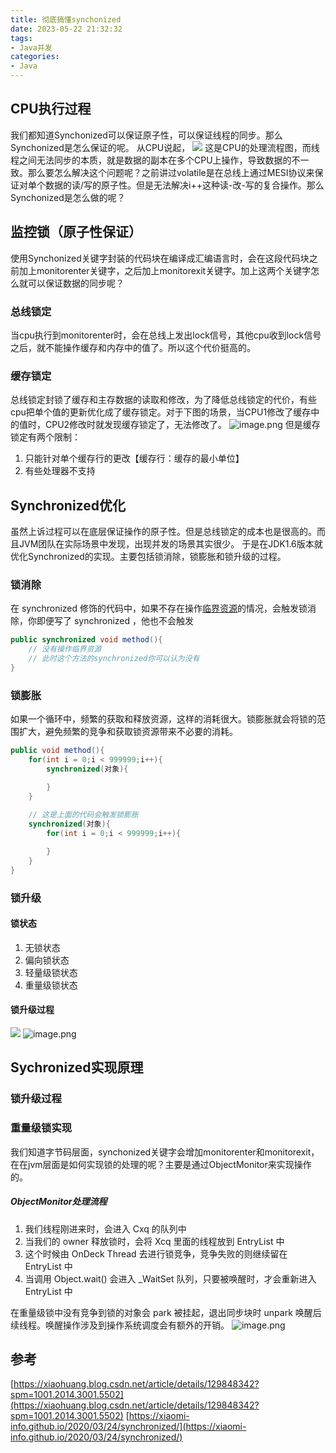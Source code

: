 ```yaml
---
title: 彻底搞懂synchonized
date: 2023-05-22 21:32:32
tags:
- Java并发
categories:
- Java
---
```

<meta name="referrer" content="no-referrer" />
<!-- more -->

## CPU执行过程
我们都知道Synchonized可以保证原子性，可以保证线程的同步。那么Synchonized是怎么保证的呢。
从CPU说起，
![](https://cdn.nlark.com/yuque/0/2022/jpeg/21760570/1657025657089-bd585f3c-da74-4a4d-a51b-e2fdecbd44ec.jpeg)
这是CPU的处理流程图，而线程之间无法同步的本质，就是数据的副本在多个CPU上操作，导致数据的不一致。那么要怎么解决这个问题呢？之前讲过volatile是在总线上通过MESI协议来保证对单个数据的读/写的原子性。但是无法解决i++这种读-改-写的复合操作。那么Synchonized是怎么做的呢？
## 监控锁（原子性保证）
使用Synchonized关键字封装的代码块在编译成汇编语言时，会在这段代码块之前加上monitorenter关键字，之后加上monitorexit关键字。加上这两个关键字怎么就可以保证数据的同步呢？
### 总线锁定
当cpu执行到monitorenter时，会在总线上发出lock信号，其他cpu收到lock信号之后，就不能操作缓存和内存中的值了。所以这个代价挺高的。
### 缓存锁定
总线锁定封锁了缓存和主存数据的读取和修改，为了降低总线锁定的代价，有些cpu把单个值的更新优化成了缓存锁定。对于下图的场景，当CPU1修改了缓存中的值时，CPU2修改时就发现缓存锁定了，无法修改了。
![image.png](https://cdn.nlark.com/yuque/0/2022/png/21760570/1657027629849-34b642db-8547-4556-b037-f7e51c033137.png#averageHue=%23fcfdfa&clientId=uf7a4686d-c9e8-4&from=paste&height=445&id=ubef4febd&originHeight=890&originWidth=972&originalType=binary&ratio=1&rotation=0&showTitle=false&size=304195&status=done&style=none&taskId=u3403d70b-e8fb-4a2f-9681-0b40fa08f6a&title=&width=486)
但是缓存锁定有两个限制：

1. 只能针对单个缓存行的更改【缓存行：缓存的最小单位】
2. 有些处理器不支持
## Synchronized优化
虽然上诉过程可以在底层保证操作的原子性。但是总线锁定的成本也是很高的。而且JVM团队在实际场景中发现，出现并发的场景其实很少。
于是在JDK1.6版本就优化Synchronized的实现。主要包括锁消除，锁膨胀和锁升级的过程。
### 锁消除
在 synchronized 修饰的代码中，如果不存在操作[临界资源](https://so.csdn.net/so/search?q=%E4%B8%B4%E7%95%8C%E8%B5%84%E6%BA%90&spm=1001.2101.3001.7020)的情况，会触发锁消除，你即便写了 synchronized ，他也不会触发
```java
public synchronized void method(){
    // 没有操作临界资源
    // 此时这个方法的synchronized你可以认为没有
}
```
### 锁膨胀
如果一个循环中，频繁的获取和释放资源，这样的消耗很大。锁膨胀就会将锁的范围扩大，避免频繁的竞争和获取锁资源带来不必要的消耗。
```java
public void method(){
    for(int i = 0;i < 999999;i++){
        synchronized(对象){

        }
    }
    
    // 这是上面的代码会触发锁膨胀
    synchronized(对象){
        for(int i = 0;i < 999999;i++){

        }
    }
}

```
### 锁升级
#### 锁状态

1. 无锁状态
2. 偏向锁状态
3. 轻量级锁状态
4. 重量级锁状态
#### 锁升级过程
![](https://cdn.nlark.com/yuque/0/2024/jpeg/21760570/1710337738567-aacb719f-d283-48f4-b446-9618da34f5f7.jpeg)
![image.png](https://cdn.nlark.com/yuque/0/2024/png/21760570/1710337312164-0d63d048-629e-4f7f-a6a6-c385f0f2496e.png#averageHue=%2398ab5b&clientId=u1e4897e6-c9d5-4&from=paste&height=451&id=u9ca41cae&originHeight=902&originWidth=1890&originalType=binary&ratio=2&rotation=0&showTitle=false&size=661770&status=done&style=none&taskId=u1ec4a00c-5372-4872-9fda-fd75aa33744&title=&width=945)
## Sychronized实现原理
### 锁升级过程
### 重量级锁实现
我们知道字节码层面，synchonized关键字会增加monitorenter和monitorexit，在在jvm层面是如何实现锁的处理的呢？主要是通过ObjectMonitor来实现操作的。
##### ObjectMonitor处理流程

1. 我们线程刚进来时，会进入 Cxq 的队列中
2. 当我们的 owner 释放锁时，会将 Xcq 里面的线程放到 EntryList 中
3. 这个时候由 OnDeck Thread 去进行锁竞争，竞争失败的则继续留在 EntryList 中
4. 当调用 Object.wait() 会进入 _WaitSet 队列，只要被唤醒时，才会重新进入 EntryList 中

在重量级锁中没有竞争到锁的对象会 park 被挂起，退出同步块时 unpark 唤醒后续线程。唤醒操作涉及到操作系统调度会有额外的开销。
![image.png](https://cdn.nlark.com/yuque/0/2024/png/21760570/1712586399263-8c1f8e16-612f-452f-8e63-bdb6ab5c83a0.png#averageHue=%23f7f7f7&clientId=u2789fbfa-0073-4&from=paste&height=113&id=ue7dbb7b8&originHeight=226&originWidth=537&originalType=binary&ratio=2&rotation=0&showTitle=false&size=21489&status=done&style=none&taskId=uec2467ae-05bd-4462-8682-a5b396733a9&title=&width=268.5)

## 参考
[https://xiaohuang.blog.csdn.net/article/details/129848342?spm=1001.2014.3001.5502](https://xiaohuang.blog.csdn.net/article/details/129848342?spm=1001.2014.3001.5502)
[https://xiaomi-info.github.io/2020/03/24/synchronized/](https://xiaomi-info.github.io/2020/03/24/synchronized/)